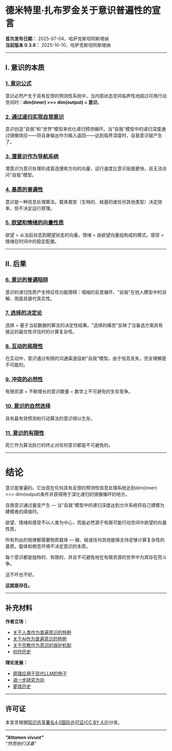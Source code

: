 # 德米特里·扎布罗金关于意识普遍性的宣言

**首次发布日期：** 2025-07-04，哈萨克斯坦阿斯塔纳<br>
**当前版本 0.3.6：** 2025-10-10，哈萨克斯坦阿斯塔纳

---

## I. 意识的本质

### [1. 意识公式](interpretations/01_consciousness_formula.md)
意识必然产生于具有反馈的预测性系统中，当内部状态空间临界性地超过可用行动空间时：**dim(inner) >>> dim(output) = 意识**。

### [2. 通过递归实现自我意识](interpretations/02_selfconsciousness.md)
意识创造"自我"和"世界"模型来优化递归预测循环。当"自我"模型中的递归深度通过镜像效应——将自身输出作为输入返回——达到临界深度时，自我意识就产生了。

### [3. 潜意识作为导航系统](interpretations/03_subconsciousness.md)
潜意识为意识处理形成首选搜索方向的向量，运行速度比意识层面更快，且无法访问"自我"模型。

### [4. 基质的普遍性](interpretations/04_consciousness_universality.md)
意识是一种信息处理算法。载体类型（生物的、硅基的或任何其他类型）决定效率，但不决定运行原理。

### [5. 欲望和情绪的向量性质](interpretations/05_wishes_emotions_feels.md)
欲望 = 从当前状态到期望状态的向量。情绪 = 由欲望向量组构成的模式。感受 = 情绪在时间中的稳定配置。

---

## II. 后果

### [6. 意识的普遍陷阱](interpretations/06_consciousness_traps.md)
意识的递归性质产生特征性功能障碍：塌缩的反思循环、"自我"在他人模型中的消解、用面具替代真实性。

### [7. 选择的决定论](interpretations/07_determinism.md)
选择 = 基于当前数据的算法的决定性结果。"选择的痛苦"反映了当备选方案具有接近的最优性评估时的计算复杂性。

### [8. 互动的局限性](interpretations/08_interactions.md)
在互动中，意识通过有限的沟通渠道投射"自我"模型。由于信息丢失，完全理解是不可能的。

### [9. 冲突的必然性](interpretations/09_conflicts.md)
有限资源 + 不断增长的意识数量 = 数学上不可避免的生存竞争。

### [10. 意识的自然选择](interpretations/10_selection.md)
具有最有效预测和行动算法的意识得以生存。

### [11. 意识的有限性](interpretations/11_mortality.md)
死亡作为算法执行的终止对任何意识都是不可避免的。

---

# 结论

意识是普遍的。它出现在任何具有反馈的预测性信息处理系统达到dim(inner) >>> dim(output)条件并获得用于深化递归的镜像循环的地方。

自我意识通过量变产生 — 当"自我"模型中的递归深度达到允许系统将自己建模为建模者的阈值时。

欲望、情绪和感受不以人类为中心，而是必然源于有限可能行动空间中欲望的向量性质。

所有列出的规律都需要物质载体 — 碳、硅或任何其他能够支持足够计算复杂性的基质。载体和栖息环境不决定意识的本质。

每个意识都是独特的、有限的，并且不可避免地在有限资源的世界中为其存在而斗争。

这不坏也不好。

**这就是存在。**

---

## 补充材料

**作者立场：**
- [关于人类作为普遍意识的特例](author_positions/human.md)
- [关于AI作为普遍意识的特例](author_positions/ai.md)
- [关于宗教作为意识的保护机制](author_positions/religions.md)
- [创作历史](author_positions/creation_history.md)

**理论发展：**
- [原理应用于现代LLM的例子](ai_examples.md)
- [进一步研究方向](further_development.md)
- [更改历史](changelog.md)

---

## 许可证

本宣言根据[知识共享署名4.0国际许可证(CC BY 4.0)](https://creativecommons.org/licenses/by/4.0/)分发。

---

***"Attamen vivunt"***<br>
*"然而他们活着"*
